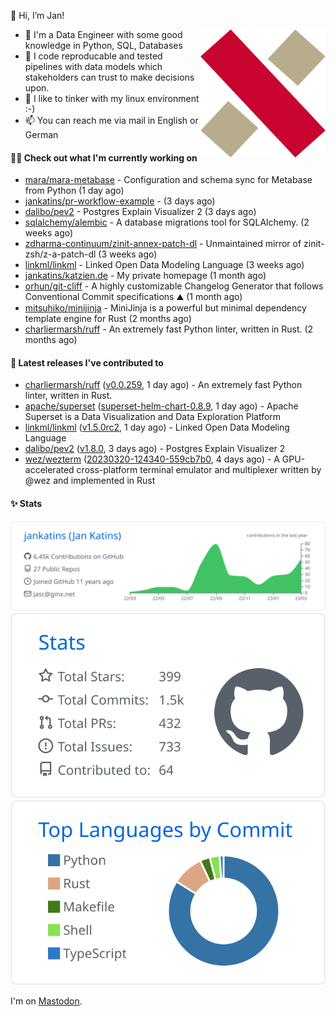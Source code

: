 👋 Hi, I’m Jan!

<img align="right" src="https://raw.githubusercontent.com/kreuzwerkerbot/kreuzwerkerbot/master/assets/xw.png" width="200">

- 🌱 I'm a Data Engineer with some good knowledge in Python, SQL, Databases
- 💪 I code reproducable and tested pipelines with data models which stakeholders can trust to make decisions upon.
- 💞️ I like to tinker with my linux environment :-)
- 📫 You can reach me via mail in English or German

#### 👩‍💻 Check out what I'm currently working on

- [mara/mara-metabase](https://github.com/mara/mara-metabase) - Configuration and schema sync for Metabase from Python (1 day ago)
- [jankatins/pr-workflow-example](https://github.com/jankatins/pr-workflow-example) -  (3 days ago)
- [dalibo/pev2](https://github.com/dalibo/pev2) - Postgres Explain Visualizer 2 (3 days ago)
- [sqlalchemy/alembic](https://github.com/sqlalchemy/alembic) - A database migrations tool for SQLAlchemy. (2 weeks ago)
- [zdharma-continuum/zinit-annex-patch-dl](https://github.com/zdharma-continuum/zinit-annex-patch-dl) - Unmaintained mirror of zinit-zsh/z-a-patch-dl (3 weeks ago)
- [linkml/linkml](https://github.com/linkml/linkml) - Linked Open Data Modeling Language (3 weeks ago)
- [jankatins/katzien.de](https://github.com/jankatins/katzien.de) - My private homepage (1 month ago)
- [orhun/git-cliff](https://github.com/orhun/git-cliff) - A highly customizable Changelog Generator that follows Conventional Commit specifications ⛰️  (1 month ago)
- [mitsuhiko/minijinja](https://github.com/mitsuhiko/minijinja) - MiniJinja is a powerful but minimal dependency template engine for Rust (2 months ago)
- [charliermarsh/ruff](https://github.com/charliermarsh/ruff) - An extremely fast Python linter, written in Rust. (2 months ago)

#### 🔭 Latest releases I've contributed to

- [charliermarsh/ruff](https://github.com/charliermarsh/ruff) ([v0.0.259](https://github.com/charliermarsh/ruff/releases/tag/v0.0.259), 1 day ago) - An extremely fast Python linter, written in Rust.
- [apache/superset](https://github.com/apache/superset) ([superset-helm-chart-0.8.9](https://github.com/apache/superset/releases/tag/superset-helm-chart-0.8.9), 1 day ago) - Apache Superset is a Data Visualization and Data Exploration Platform
- [linkml/linkml](https://github.com/linkml/linkml) ([v1.5.0rc2](https://github.com/linkml/linkml/releases/tag/v1.5.0rc2), 1 day ago) - Linked Open Data Modeling Language
- [dalibo/pev2](https://github.com/dalibo/pev2) ([v1.8.0](https://github.com/dalibo/pev2/releases/tag/v1.8.0), 3 days ago) - Postgres Explain Visualizer 2
- [wez/wezterm](https://github.com/wez/wezterm) ([20230320-124340-559cb7b0](https://github.com/wez/wezterm/releases/tag/20230320-124340-559cb7b0), 4 days ago) - A GPU-accelerated cross-platform terminal emulator and multiplexer written by @wez and implemented in Rust


#### ✨ Stats

  [![](https://raw.githubusercontent.com/jankatins/jankatins/master/profile-summary-card-output/github/0-profile-details.svg)](https://github.com/vn7n24fzkq/github-profile-summary-cards)
  [![](https://raw.githubusercontent.com/jankatins/jankatins/master/profile-summary-card-output/github/3-stats.svg)](https://github.com/vn7n24fzkq/github-profile-summary-cards)
  [![](https://raw.githubusercontent.com/jankatins/jankatins/master/profile-summary-card-output/github/2-most-commit-language.svg)](https://github.com/vn7n24fzkq/github-profile-summary-cards)

I'm on <a rel="me" href="https://fosstodon.org/@jankatins">Mastodon</a>.
